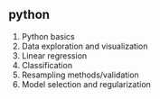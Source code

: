 
## python

1. Python basics
2. Data exploration and visualization
3. Linear regression
4. Classification
5. Resampling methods/validation
6. Model selection and regularization
